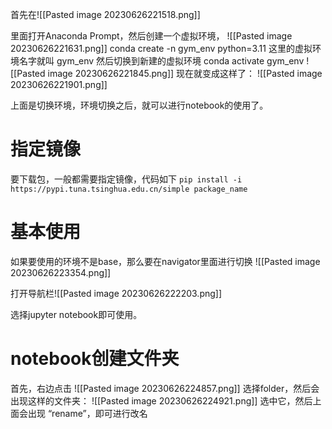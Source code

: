 首先在![[Pasted image 20230626221518.png]]

里面打开Anaconda Prompt，然后创建一个虚拟环境，
![[Pasted image 20230626221631.png]]
conda create -n gym_env python=3.11
这里的虚拟环境名字就叫 gym_env
然后切换到新建的虚拟环境 conda activate gym_env
![[Pasted image 20230626221845.png]]
现在就变成这样了： ![[Pasted image 20230626221901.png]]


上面是切换环境，环境切换之后，就可以进行notebook的使用了。

# 指定镜像
要下载包，一般都需要指定镜像，代码如下
`pip install -i https://pypi.tuna.tsinghua.edu.cn/simple package_name`


# 基本使用
如果要使用的环境不是base，那么要在navigator里面进行切换
![[Pasted image 20230626223354.png]]

打开导航栏![[Pasted image 20230626222203.png]]


选择jupyter notebook即可使用。




# notebook创建文件夹
首先，右边点击 ![[Pasted image 20230626224857.png]]
选择folder，然后会出现这样的文件夹：
![[Pasted image 20230626224921.png]]
选中它，然后上面会出现 “rename”，即可进行改名







